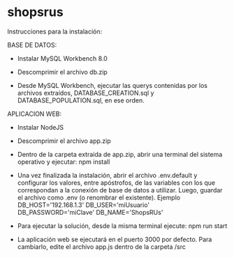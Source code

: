 # shopsrus

Instrucciones para la instalación:

BASE DE DATOS:
- Instalar MySQL Workbench 8.0

- Descomprimir el archivo db.zip

- Desde MySQL Workbench, ejecutar las querys contenidas por los archivos extraídos, DATABASE_CREATION.sql y DATABASE_POPULATION.sql, en ese orden.

APLICACION WEB:
- Instalar NodeJS

- Descomprimir el archivo app.zip

- Dentro de la carpeta extraída de app.zip, abrir una terminal del sistema operativo y ejecutar:
npm install

- Una vez finalizada la instalación, abrir el archivo .env.default y configurar los valores, entre apóstrofos, de las variables con los que correspondan a la conexión de base de datos a utilizar. Luego, guardar el archivo como .env (o renombrar el existente).
Ejemplo
DB_HOST='192.168.1.3'
DB_USER='miUsuario'
DB_PASSWORD='miClave'
DB_NAME='ShopsRUs'

- Para ejecutar la solución, desde la misma terminal ejecute:
npm run start

- La aplicación web se ejecutará en el puerto 3000 por defecto.
Para cambiarlo, edite el archivo app.js dentro de la 
carpeta /src
